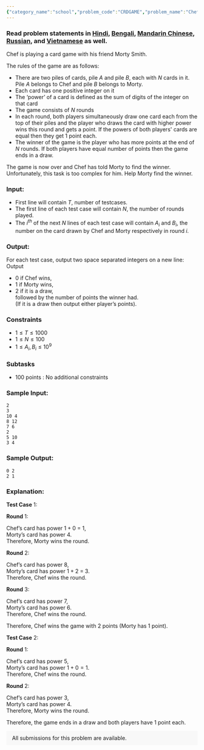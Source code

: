 ```yaml
---
{"category_name":"school","problem_code":"CRDGAME","problem_name":"Chef and Card Game","problemComponents":{"constraints":"","constraintsState":false,"subtasks":"","subtasksState":false,"inputFormat":"","inputFormatState":false,"outputFormat":"","outputFormatState":false,"sampleTestCases":{"0":{"id":1,"input":"2\r\n3\r\n10 4\r\n8 12\r\n7 6\r\n2\r\n5 10\r\n3 4","output":"0 2\r\n2 1","explanation":"**Test Case** $1$:\r\n\r\n**Round** $1$: \r\n\r\nChef’s card has power $1+0$ = $1$,     \r\nMorty’s card has power $4$.      \r\nTherefore, Morty wins the round.        \r\n\r\n**Round** $2$: \r\n\r\nChef’s card has power $8$,        \r\nMorty’s card has power $1 + 2$ = $3$.       \r\nTherefore, Chef wins the round.     \r\n\r\n**Round** $3$: \r\n\r\nChef’s card has power $7$,      \r\nMorty’s card has power $6$.      \r\nTherefore, Chef wins the round.         \r\n\r\nTherefore, Chef wins the game with $2$ points (Morty has $1$ point).  \r\n\r\n**Test Case** $2$:\r\n\r\n**Round** $1$: \r\n\r\nChef’s card has power $5$,     \r\nMorty’s card has power $1 + 0 = 1$.      \r\nTherefore, Chef wins the round.        \r\n\r\n**Round** $2$: \r\n\r\nChef’s card has power $3$,        \r\nMorty’s card has power $4$.       \r\nTherefore, Morty wins the round.     \r\n\r\nTherefore, the game ends in a draw and both players have $1$ point each.","isDeleted":false}}},"video_editorial_url":"","languages_supported":{"0":"CPP14","1":"C","2":"JAVA","3":"PYTH 3.6","4":"CPP17","5":"PYTH","6":"PYP3","7":"CS2","8":"ADA","9":"PYPY","10":"TEXT","11":"PAS fpc","12":"NODEJS","13":"RUBY","14":"PHP","15":"GO","16":"HASK","17":"TCL","18":"PERL","19":"SCALA","20":"LUA","21":"kotlin","22":"BASH","23":"JS","24":"LISP sbcl","25":"rust","26":"PAS gpc","27":"BF","28":"CLOJ","29":"R","30":"D","31":"CAML","32":"FORT","33":"ASM","34":"swift","35":"FS","36":"WSPC","37":"LISP clisp","38":"SQL","39":"SCM guile","40":"PERL6","41":"ERL","42":"CLPS","43":"ICK","44":"NICE","45":"PRLG","46":"ICON","47":"COB","48":"SCM chicken","49":"PIKE","50":"SCM qobi","51":"ST","52":"SQLQ","53":"NEM"},"max_timelimit":1,"source_sizelimit":50000,"problem_author":"aryanag_adm","problem_tester":"","date_added":"2-07-2020","tags":{"0":"aryanag_adm","1":"cakewalk","2":"implementation","3":"july20","4":"rajarshi_basu"},"problem_difficulty_level":"Cakewalk","best_tag":"","editorial_url":"https://discuss.codechef.com/problems/CRDGAME","time":{"view_start_date":1136053800,"submit_start_date":1136053800,"visible_start_date":1136053800,"end_date":1735669800},"is_direct_submittable":false,"problemDiscussURL":"https://discuss.codechef.com/search?q=CRDGAME","is_proctored":false,"visitedContests":{},"layout":"problem"}
---
```

### Read problem statements in [Hindi](https://www.codechef.com/download/translated/JULY20/hindi/CRDGAME.pdf), [Bengali](https://www.codechef.com/download/translated/JULY20/bengali/CRDGAME.pdf), [Mandarin Chinese](https://www.codechef.com/download/translated/JULY20/mandarin/CRDGAME.pdf), [Russian](https://www.codechef.com/download/translated/JULY20/russian/CRDGAME.pdf), and [Vietnamese](https://www.codechef.com/download/translated/JULY20/vietnamese/CRDGAME.pdf) as well.

Chef is playing a card game with his friend Morty Smith. 

The rules of the game are as follows:
 - There are two piles of cards, pile $A$ and pile $B$, each with $N$ cards in it. Pile $A$ belongs to Chef and pile $B$ belongs to Morty.
 - Each card has one positive integer on it
 - The ‘power’ of a card is defined as the sum of digits of the integer on that card
 - The game consists of $N$ rounds
 - In each round, both players simultaneously draw one card each from the top of their piles and the player who draws the card with higher power wins this round and gets a point. If the powers of both players' cards are equal then they get $1$ point each. 
 - The winner of the game is the player who has more points at the end of $N$ rounds. If both players have equal number of points then the game ends in a draw.

The game is now over and Chef has told Morty to find the winner. Unfortunately, this task is too complex for him. Help Morty find the winner. 

### Input:

- First line will contain $T$, number of testcases.
- The first line of each test case will contain $N$, the number of rounds played.
- The $i^{th}$ of the next $N$ lines of each test case will contain $A_i$ and $B_i$, the number on the card drawn by Chef and Morty respectively in round $i$.

### Output:
For each test case, output two space separated integers on a new line:      
Output      
 - $0$ if Chef wins,             
 - $1$ if Morty wins,     
 - $2$ if it is a draw,     
followed by the number of points the winner had.     
(If it is a draw then output either player’s points).

### Constraints 
- $1 \leq T \leq 1000$
- $1 \leq N \leq 100$
- $1 \leq A_i, B_i \leq 10^9$

### Subtasks
- $100$ points : No additional constraints

### Sample Input:
```
2
3
10 4
8 12
7 6
2
5 10
3 4
```

### Sample Output:
```
0 2
2 1
```
	
### Explanation:

**Test Case** $1$:

**Round** $1$: 

Chef’s card has power $1+0$ = $1$,     
Morty’s card has power $4$.      
Therefore, Morty wins the round.        

**Round** $2$: 

Chef’s card has power $8$,        
Morty’s card has power $1 + 2$ = $3$.       
Therefore, Chef wins the round.     

**Round** $3$: 

Chef’s card has power $7$,      
Morty’s card has power $6$.      
Therefore, Chef wins the round.         

Therefore, Chef wins the game with $2$ points (Morty has $1$ point).  

**Test Case** $2$:

**Round** $1$: 

Chef’s card has power $5$,     
Morty’s card has power $1 + 0 = 1$.      
Therefore, Chef wins the round.        

**Round** $2$: 

Chef’s card has power $3$,        
Morty’s card has power $4$.       
Therefore, Morty wins the round.     

Therefore, the game ends in a draw and both players have $1$ point each.

     
<aside style='background: #f8f8f8;padding: 10px 15px;'><div>All submissions for this problem are available.</div></aside>